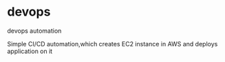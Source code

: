 # devops
devops automation

Simple CI/CD automation,which creates EC2 instance in AWS and deploys application on it
